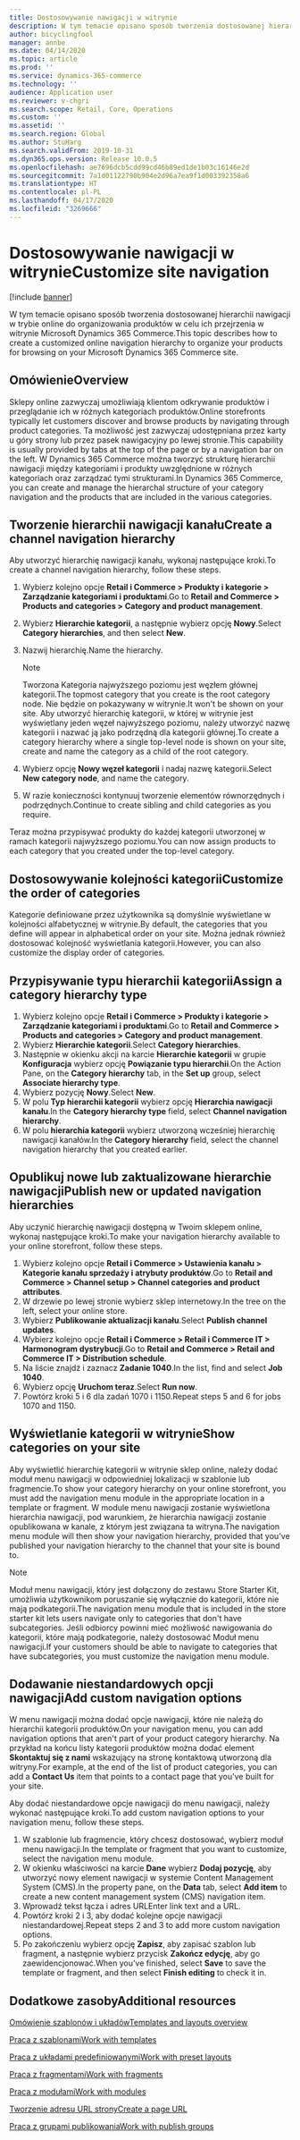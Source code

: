 ```yaml
---
title: Dostosowywanie nawigacji w witrynie
description: W tym temacie opisano sposób tworzenia dostosowanej hierarchii nawigacji w trybie online do organizowania produktów w celu ich przejrzenia w witrynie Microsoft Dynamics 365 Commerce.
author: bicyclingfool
manager: annbe
ms.date: 04/14/2020
ms.topic: article
ms.prod: ''
ms.service: dynamics-365-commerce
ms.technology: ''
audience: Application user
ms.reviewer: v-chgri
ms.search.scope: Retail, Core, Operations
ms.custom: ''
ms.assetid: ''
ms.search.region: Global
ms.author: StuHarg
ms.search.validFrom: 2019-10-31
ms.dyn365.ops.version: Release 10.0.5
ms.openlocfilehash: ae7696dcb5cdd99cd46b89ed1de1b03c16146e2d
ms.sourcegitcommit: 7a1d01122790b904e2d96a7ea9f1d003392358a6
ms.translationtype: HT
ms.contentlocale: pl-PL
ms.lasthandoff: 04/17/2020
ms.locfileid: "3269666"
---
```

# <a name="customize-site-navigation"></a><span data-ttu-id="beae8-103">Dostosowywanie nawigacji w witrynie</span><span class="sxs-lookup"><span data-stu-id="beae8-103">Customize site navigation</span></span>


[!include [banner](includes/banner.md)]

<span data-ttu-id="beae8-104">W tym temacie opisano sposób tworzenia dostosowanej hierarchii nawigacji w trybie online do organizowania produktów w celu ich przejrzenia w witrynie Microsoft Dynamics 365 Commerce.</span><span class="sxs-lookup"><span data-stu-id="beae8-104">This topic describes how to create a customized online navigation hierarchy to organize your products for browsing on your Microsoft Dynamics 365 Commerce site.</span></span>

## <a name="overview"></a><span data-ttu-id="beae8-105">Omówienie</span><span class="sxs-lookup"><span data-stu-id="beae8-105">Overview</span></span>

<span data-ttu-id="beae8-106">Sklepy online zazwyczaj umożliwiają klientom odkrywanie produktów i przeglądanie ich w różnych kategoriach produktów.</span><span class="sxs-lookup"><span data-stu-id="beae8-106">Online storefronts typically let customers discover and browse products by navigating through product categories.</span></span> <span data-ttu-id="beae8-107">Ta możliwość jest zazwyczaj udostępniana przez karty u góry strony lub przez pasek nawigacyjny po lewej stronie.</span><span class="sxs-lookup"><span data-stu-id="beae8-107">This capability is usually provided by tabs at the top of the page or by a navigation bar on the left.</span></span> <span data-ttu-id="beae8-108">W Dynamics 365 Commerce można tworzyć strukturę hierarchii nawigacji między kategoriami i produkty uwzględnione w różnych kategoriach oraz zarządzać tymi strukturami.</span><span class="sxs-lookup"><span data-stu-id="beae8-108">In Dynamics 365 Commerce, you can create and manage the hierarchal structure of your category navigation and the products that are included in the various categories.</span></span>

## <a name="create-a-channel-navigation-hierarchy"></a><span data-ttu-id="beae8-109">Tworzenie hierarchii nawigacji kanału</span><span class="sxs-lookup"><span data-stu-id="beae8-109">Create a channel navigation hierarchy</span></span>

<span data-ttu-id="beae8-110">Aby utworzyć hierarchię nawigacji kanału, wykonaj następujące kroki.</span><span class="sxs-lookup"><span data-stu-id="beae8-110">To create a channel navigation hierarchy, follow these steps.</span></span>

1. <span data-ttu-id="beae8-111">Wybierz kolejno opcje **Retail i Commerce \> Produkty i kategorie \> Zarządzanie kategoriami i produktami**.</span><span class="sxs-lookup"><span data-stu-id="beae8-111">Go to **Retail and Commerce \> Products and categories \> Category and product management**.</span></span>
1. <span data-ttu-id="beae8-112">Wybierz **Hierarchie kategorii**, a następnie wybierz opcję **Nowy**.</span><span class="sxs-lookup"><span data-stu-id="beae8-112">Select **Category hierarchies**, and then select **New**.</span></span>
1. <span data-ttu-id="beae8-113">Nazwij hierarchię.</span><span class="sxs-lookup"><span data-stu-id="beae8-113">Name the hierarchy.</span></span>

    > [!NOTE]
    > <span data-ttu-id="beae8-114">Tworzona Kategoria najwyższego poziomu jest węzłem głównej kategorii.</span><span class="sxs-lookup"><span data-stu-id="beae8-114">The topmost category that you create is the root category node.</span></span> <span data-ttu-id="beae8-115">Nie będzie on pokazywany w witrynie.</span><span class="sxs-lookup"><span data-stu-id="beae8-115">It won't be shown on your site.</span></span> <span data-ttu-id="beae8-116">Aby utworzyć hierarchię kategorii, w której w witrynie jest wyświetlany jeden węzeł najwyższego poziomu, należy utworzyć nazwę kategorii i nazwać ją jako podrzędną dla kategorii głównej.</span><span class="sxs-lookup"><span data-stu-id="beae8-116">To create a category hierarchy where a single top-level node is shown on your site, create and name the category as a child of the root category.</span></span>

1. <span data-ttu-id="beae8-117">Wybierz opcję **Nowy węzeł kategorii** i nadaj nazwę kategorii.</span><span class="sxs-lookup"><span data-stu-id="beae8-117">Select **New category node**, and name the category.</span></span>
1. <span data-ttu-id="beae8-118">W razie konieczności kontynuuj tworzenie elementów równorzędnych i podrzędnych.</span><span class="sxs-lookup"><span data-stu-id="beae8-118">Continue to create sibling and child categories as you require.</span></span>

<span data-ttu-id="beae8-119">Teraz można przypisywać produkty do każdej kategorii utworzonej w ramach kategorii najwyższego poziomu.</span><span class="sxs-lookup"><span data-stu-id="beae8-119">You can now assign products to each category that you created under the top-level category.</span></span>

## <a name="customize-the-order-of-categories"></a><span data-ttu-id="beae8-120">Dostosowywanie kolejności kategorii</span><span class="sxs-lookup"><span data-stu-id="beae8-120">Customize the order of categories</span></span>

<span data-ttu-id="beae8-121">Kategorie definiowane przez użytkownika są domyślnie wyświetlane w kolejności alfabetycznej w witrynie.</span><span class="sxs-lookup"><span data-stu-id="beae8-121">By default, the categories that you define will appear in alphabetical order on your site.</span></span> <span data-ttu-id="beae8-122">Można jednak również dostosować kolejność wyświetlania kategorii.</span><span class="sxs-lookup"><span data-stu-id="beae8-122">However, you can also customize the display order of categories.</span></span>

## <a name="assign-a-category-hierarchy-type"></a><span data-ttu-id="beae8-123">Przypisywanie typu hierarchii kategorii</span><span class="sxs-lookup"><span data-stu-id="beae8-123">Assign a category hierarchy type</span></span>

1. <span data-ttu-id="beae8-124">Wybierz kolejno opcje **Retail i Commerce \> Produkty i kategorie \> Zarządzanie kategoriami i produktami**.</span><span class="sxs-lookup"><span data-stu-id="beae8-124">Go to **Retail and Commerce \> Products and categories \> Category and product management**.</span></span>
1. <span data-ttu-id="beae8-125">Wybierz **Hierarchie kategorii**.</span><span class="sxs-lookup"><span data-stu-id="beae8-125">Select **Category hierarchies**.</span></span>
1. <span data-ttu-id="beae8-126">Następnie w okienku akcji na karcie **Hierarchie kategorii** w grupie **Konfiguracja** wybierz opcję **Powiązanie typu hierarchii**.</span><span class="sxs-lookup"><span data-stu-id="beae8-126">On the Action Pane, on the **Category hierarchy** tab, in the **Set up** group, select **Associate hierarchy type**.</span></span>
1. <span data-ttu-id="beae8-127">Wybierz pozycję **Nowy**.</span><span class="sxs-lookup"><span data-stu-id="beae8-127">Select **New**.</span></span>
1. <span data-ttu-id="beae8-128">W polu **Typ hierarchii kategorii** wybierz opcję **Hierarchia nawigacji kanału**.</span><span class="sxs-lookup"><span data-stu-id="beae8-128">In the **Category hierarchy type** field, select **Channel navigation hierarchy**.</span></span>
1. <span data-ttu-id="beae8-129">W polu **hierarchia kategorii** wybierz utworzoną wcześniej hierarchię nawigacji kanałów.</span><span class="sxs-lookup"><span data-stu-id="beae8-129">In the **Category hierarchy** field, select the channel navigation hierarchy that you created earlier.</span></span>

## <a name="publish-new-or-updated-navigation-hierarchies"></a><span data-ttu-id="beae8-130">Opublikuj nowe lub zaktualizowane hierarchie nawigacji</span><span class="sxs-lookup"><span data-stu-id="beae8-130">Publish new or updated navigation hierarchies</span></span>

<span data-ttu-id="beae8-131">Aby uczynić hierarchię nawigacji dostępną w Twoim sklepem online, wykonaj następujące kroki.</span><span class="sxs-lookup"><span data-stu-id="beae8-131">To make your navigation hierarchy available to your online storefront, follow these steps.</span></span>

1. <span data-ttu-id="beae8-132">Wybierz kolejno opcje **Retail i Commerce \> Ustawienia kanału \> Kategorie kanału sprzedaży i atrybuty produktów**.</span><span class="sxs-lookup"><span data-stu-id="beae8-132">Go to **Retail and Commerce \> Channel setup \> Channel categories and product attributes**.</span></span>
1. <span data-ttu-id="beae8-133">W drzewie po lewej stronie wybierz sklep internetowy.</span><span class="sxs-lookup"><span data-stu-id="beae8-133">In the tree on the left, select your online store.</span></span>
1. <span data-ttu-id="beae8-134">Wybierz **Publikowanie aktualizacji kanału**.</span><span class="sxs-lookup"><span data-stu-id="beae8-134">Select **Publish channel updates**.</span></span>
1. <span data-ttu-id="beae8-135">Wybierz kolejno opcje **Retail i Commerce \> Retail i Commerce IT \> Harmonogram dystrybucji**.</span><span class="sxs-lookup"><span data-stu-id="beae8-135">Go to **Retail and Commerce \> Retail and Commerce IT \> Distribution schedule**.</span></span>
1. <span data-ttu-id="beae8-136">Na liście znajdź i zaznacz **Zadanie 1040**.</span><span class="sxs-lookup"><span data-stu-id="beae8-136">In the list, find and select **Job 1040**.</span></span>
1. <span data-ttu-id="beae8-137">Wybierz opcję **Uruchom teraz**.</span><span class="sxs-lookup"><span data-stu-id="beae8-137">Select **Run now**.</span></span>
1. <span data-ttu-id="beae8-138">Powtórz kroki 5 i 6 dla zadań 1070 i 1150.</span><span class="sxs-lookup"><span data-stu-id="beae8-138">Repeat steps 5 and 6 for jobs 1070 and 1150.</span></span>

## <a name="show-categories-on-your-site"></a><span data-ttu-id="beae8-139">Wyświetlanie kategorii w witrynie</span><span class="sxs-lookup"><span data-stu-id="beae8-139">Show categories on your site</span></span>

<span data-ttu-id="beae8-140">Aby wyświetlić hierarchię kategorii w witrynie sklep online, należy dodać moduł menu nawigacji w odpowiedniej lokalizacji w szablonie lub fragmencie.</span><span class="sxs-lookup"><span data-stu-id="beae8-140">To show your category hierarchy on your online storefront, you must add the navigation menu module in the appropriate location in a template or fragment.</span></span> <span data-ttu-id="beae8-141">W module menu nawigacji zostanie wyświetlona hierarchia nawigacji, pod warunkiem, że hierarchia nawigacji zostanie opublikowana w kanale, z którym jest związana ta witryna.</span><span class="sxs-lookup"><span data-stu-id="beae8-141">The navigation menu module will then show your navigation hierarchy, provided that you've published your navigation hierarchy to the channel that your site is bound to.</span></span>

> [!NOTE]
> <span data-ttu-id="beae8-142">Moduł menu nawigacji, który jest dołączony do zestawu Store Starter Kit, umożliwia użytkownikom poruszanie się wyłącznie do kategorii, które nie mają podkategorii.</span><span class="sxs-lookup"><span data-stu-id="beae8-142">The navigation menu module that is included in the store starter kit lets users navigate only to categories that don't have subcategories.</span></span> <span data-ttu-id="beae8-143">Jeśli odbiorcy powinni mieć możliwość nawigowania do kategorii, które mają podkategorie, należy dostosować Moduł menu nawigacji.</span><span class="sxs-lookup"><span data-stu-id="beae8-143">If your customers should be able to navigate to categories that have subcategories, you must customize the navigation menu module.</span></span>

## <a name="add-custom-navigation-options"></a><span data-ttu-id="beae8-144">Dodawanie niestandardowych opcji nawigacji</span><span class="sxs-lookup"><span data-stu-id="beae8-144">Add custom navigation options</span></span>

<span data-ttu-id="beae8-145">W menu nawigacji można dodać opcje nawigacji, które nie należą do hierarchii kategorii produktów.</span><span class="sxs-lookup"><span data-stu-id="beae8-145">On your navigation menu, you can add navigation options that aren't part of your product category hierarchy.</span></span> <span data-ttu-id="beae8-146">Na przykład na końcu listy kategorii produktów można dodać element **Skontaktuj się z nami** wskazujący na stronę kontaktową utworzoną dla witryny.</span><span class="sxs-lookup"><span data-stu-id="beae8-146">For example, at the end of the list of product categories, you can add a **Contact Us** item that points to a contact page that you've built for your site.</span></span>

<span data-ttu-id="beae8-147">Aby dodać niestandardowe opcje nawigacji do menu nawigacji, należy wykonać następujące kroki.</span><span class="sxs-lookup"><span data-stu-id="beae8-147">To add custom navigation options to your navigation menu, follow these steps.</span></span>

1. <span data-ttu-id="beae8-148">W szablonie lub fragmencie, który chcesz dostosować, wybierz moduł menu nawigacji.</span><span class="sxs-lookup"><span data-stu-id="beae8-148">In the template or fragment that you want to customize, select the navigation menu module.</span></span>
1. <span data-ttu-id="beae8-149">W okienku właściwości na karcie **Dane** wybierz **Dodaj pozycję**, aby utworzyć nowy element nawigacji w systemie Content Management System (CMS).</span><span class="sxs-lookup"><span data-stu-id="beae8-149">In the property pane, on the **Data** tab, select **Add item** to create a new content management system (CMS) navigation item.</span></span>
1. <span data-ttu-id="beae8-150">Wprowadź tekst łącza i adres URL</span><span class="sxs-lookup"><span data-stu-id="beae8-150">Enter link text and a URL.</span></span>
1. <span data-ttu-id="beae8-151">Powtórz kroki 2 i 3, aby dodać kolejne opcje nawigacji niestandardowej.</span><span class="sxs-lookup"><span data-stu-id="beae8-151">Repeat steps 2 and 3 to add more custom navigation options.</span></span>
1. <span data-ttu-id="beae8-152">Po zakończeniu wybierz opcję **Zapisz**, aby zapisać szablon lub fragment, a następnie wybierz przycisk **Zakończ edycję**, aby go zaewidencjonować.</span><span class="sxs-lookup"><span data-stu-id="beae8-152">When you've finished, select **Save** to save the template or fragment, and then select **Finish editing** to check it in.</span></span>

## <a name="additional-resources"></a><span data-ttu-id="beae8-153">Dodatkowe zasoby</span><span class="sxs-lookup"><span data-stu-id="beae8-153">Additional resources</span></span>

[<span data-ttu-id="beae8-154">Omówienie szablonów i układów</span><span class="sxs-lookup"><span data-stu-id="beae8-154">Templates and layouts overview</span></span>](templates-layouts-overview.md)

[<span data-ttu-id="beae8-155">Praca z szablonami</span><span class="sxs-lookup"><span data-stu-id="beae8-155">Work with templates</span></span>](work-with-templates.md)

[<span data-ttu-id="beae8-156">Praca z układami predefiniowanymi</span><span class="sxs-lookup"><span data-stu-id="beae8-156">Work with preset layouts</span></span>](work-with-layouts.md)

[<span data-ttu-id="beae8-157">Praca z fragmentami</span><span class="sxs-lookup"><span data-stu-id="beae8-157">Work with fragments</span></span>](work-with-fragments.md)

[<span data-ttu-id="beae8-158">Praca z modułami</span><span class="sxs-lookup"><span data-stu-id="beae8-158">Work with modules</span></span>](work-with-modules.md)

[<span data-ttu-id="beae8-159">Tworzenie adresu URL strony</span><span class="sxs-lookup"><span data-stu-id="beae8-159">Create a page URL</span></span>](create-page-url.md)

[<span data-ttu-id="beae8-160">Praca z grupami publikowania</span><span class="sxs-lookup"><span data-stu-id="beae8-160">Work with publish groups</span></span>](publish-groups.md)
